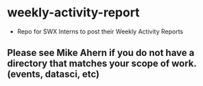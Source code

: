 # weekly-activity-report
- Repo for SWX Interns to post their Weekly Activity Reports

## Please see Mike Ahern if you do not have a directory that matches your scope of work. (events, datasci, etc)
